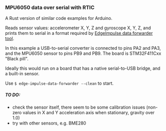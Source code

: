 ### MPU6050 data over serial with RTIC

A Rust version of similar code examples for Arduino.

Reads sensor values: accelerometer X, Y, Z and gyroscope X, Y, Z, and prints them to serial in a format required by [EdgeImpulse data forwarder tool](https://docs.edgeimpulse.com/docs/cli-data-forwarder). 

In this example a USB-to-serial converter is connected to pins PA2 and PA3, and the MPU6050 sensor to pins PB9 and PB9. The board is STM32F411Cxx "Black pill".

Ideally this would run on a board that has a native serial-to-USB bridge, and a built-in sensor. 

Use `$ edge-impulse-data-forwarder --clean` to start.

##### TO DO:
* check the sensor itself, there seem to be some calibration issues (non-zero values in X and Y acceleration axis when stationary, gravity over 1.0)
* try with other sensors, e.g. BME280




